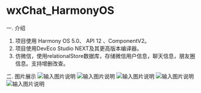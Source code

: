 # wxChat_HarmonyOS

一. 介绍
  1. 项目使用 Harmony OS 5.0、 API 12 、ComponentV2。
  2. 项目使用DevEco Studio NEXT及其更高版本编译器。
  3. 仿微信，使用relationalStore数据库，存储微信用户信息，聊天信息，朋友圈信息。支持增删改查。

二. 图片展示
![输入图片说明](entry/src/main/resources/base/media/Screenshot_2025_02_08T104925.png)
![输入图片说明](entry/src/main/resources/base/media/Screenshot_2025_02_08T105213.png)
![输入图片说明](entry/src/main/resources/base/media/Screenshot_2025_02_08T105258.png)
![输入图片说明](entry/src/main/resources/base/media/Screenshot_2025_02_08T105323.png)
![输入图片说明](entry/src/main/resources/base/media/Screenshot_2025_02_08T110251.png)
